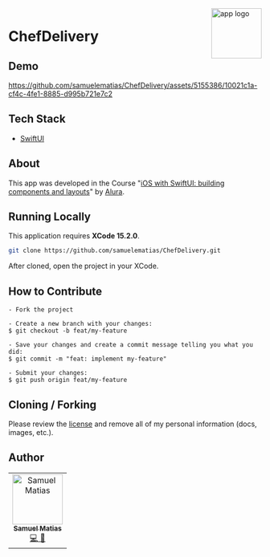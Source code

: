 <img src="docs/assets/logo.png" alt="app logo" title="&quot;Pascal&quot;" width="100" align="right" />

# ChefDelivery

## Demo

https://github.com/samuelematias/ChefDelivery/assets/5155386/10021c1a-cf4c-4fe1-8885-d995b721e7c2

## Tech Stack

- [SwiftUI](https://developer.apple.com/documentation/swiftui)


## About

This app was developed in the Course "[iOS with SwiftUI: building components and layouts](https://cursos.alura.com.br/course/ios-swiftui-construindo-componentes-layouts)" by [Alura](https://www.alura.com.br/).


## Running Locally

This application requires **XCode 15.2.0**.

```bash
git clone https://github.com/samuelematias/ChefDelivery.git
```

After cloned, open the project in your XCode.

## How to Contribute

```
- Fork the project

- Create a new branch with your changes:
$ git checkout -b feat/my-feature

- Save your changes and create a commit message telling you what you did:
$ git commit -m "feat: implement my-feature"

- Submit your changes:
$ git push origin feat/my-feature
```

## Cloning / Forking

Please review the [license](https://github.com/samuelematias/ChefDelivery/blob/main/LICENSE.txt) and remove all of my personal information (docs, images, etc.).

## Author

<!-- prettier-ignore -->
<table>
  <tr>
    <td align="center"><a href="https://www.samuelematias.com/"><img src="https://avatars.githubusercontent.com/u/5155386?v=4" width="100px;" alt="Samuel Matias"/><br /><sub><b>Samuel Matias</b></sub></a><br /><a href="https://www.linkedin.com/in/samuelematias/"title="Code">💻</a><a href="https://www.samuelematias.com/linktree"title="Design"> 🎨</a></td></td>
</table>
